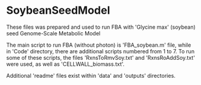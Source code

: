 # SoybeanSeedModel
These files was prepared and used to run FBA with 'Glycine max' (soybean) seed Genome-Scale Metabolic Model

The main script to run FBA (without photon) is 'FBA_soybean.m' file, while in 'Code' directory, there are additional scripts numbered from 1 to 7.
To run some of these scripts, the files 'RxnsToRmvSoy.txt' and 'RxnsRoAddSoy.txt' were used, as well as 'CELLWALL_biomass.txt'.

Additional 'readme' files exist within 'data' and 'outputs' directories.
